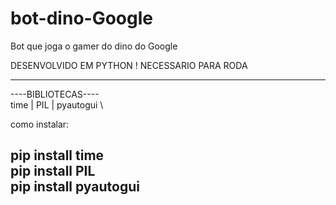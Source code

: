 # bot-dino-Google
Bot que joga o gamer do dino do Google

DESENVOLVIDO EM PYTHON !
NECESSARIO PARA RODA

---
----BIBLIOTECAS---- \
time | PIL | pyautogui \


como instalar:

pip install time \
pip install PIL\
pip install pyautogui
---

